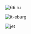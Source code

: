 ![66.ru](http://dropbucket.ru/pycon/66) 

![it-eburg](http://dropbucket.ru/pycon/iteburg) 

![jet](http://dropbucket.ru/pycon/jet)
